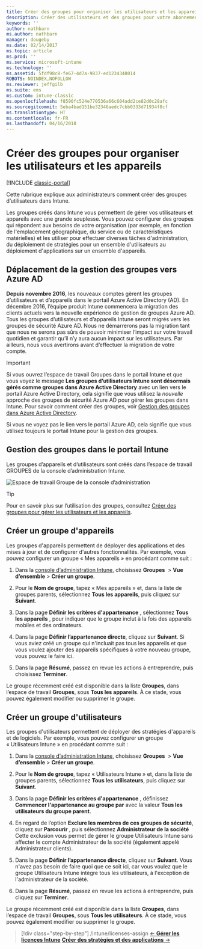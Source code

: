 ```yaml
---
title: Créer des groupes pour organiser les utilisateurs et les appareils
description: Créer des utilisateurs et des groupes pour votre abonnement Intune
keywords: ''
author: nathbarn
ms.author: nathbarn
manager: dougeby
ms.date: 02/14/2017
ms.topic: article
ms.prod: ''
ms.service: microsoft-intune
ms.technology: ''
ms.assetid: 5fdf98c8-fe67-4d7a-9837-ed1234348014
ROBOTS: NOINDEX,NOFOLLOW
ms.reviewer: jeffgilb
ms.suite: ems
ms.custom: intune-classic
ms.openlocfilehash: f8590fc524e770536a66c604add2ce82d0c28afc
ms.sourcegitcommit: 5eba4bad151be32346aedc7cbb0333d71934f8cf
ms.translationtype: HT
ms.contentlocale: fr-FR
ms.lasthandoff: 04/16/2018
---
```

# <a name="create-groups-to-organize-users-and-devices"></a>Créer des groupes pour organiser les utilisateurs et les appareils

[!INCLUDE [classic-portal](../includes/classic-portal.md)]

Cette rubrique explique aux administrateurs comment créer des groupes d’utilisateurs dans Intune.

Les groupes créés dans Intune vous permettent de gérer vos utilisateurs et appareils avec une grande souplesse. Vous pouvez configurer des groupes qui répondent aux besoins de votre organisation (par exemple, en fonction de l'emplacement géographique, du service ou de caractéristiques matérielles) et les utiliser pour effectuer diverses tâches d'administration, du déploiement de stratégies pour un ensemble d'utilisateurs au déploiement d'applications sur un ensemble d'appareils.

## <a name="group-management-moving-to-azure-ad"></a>Déplacement de la gestion des groupes vers Azure AD

**Depuis novembre 2016**, les nouveaux comptes gèrent les groupes d’utilisateurs et d’appareils dans le portail Azure Active Directory (AD). En décembre 2016, l’équipe produit Intune commencera la migration des clients actuels vers la nouvelle expérience de gestion de groupes Azure AD. Tous les groupes d’utilisateurs et d’appareils Intune seront migrés vers les groupes de sécurité Azure AD. Nous ne démarrerons pas la migration tant que nous ne serons pas sûrs de pouvoir minimiser l’impact sur votre travail quotidien et garantir qu’il n’y aura aucun impact sur les utilisateurs. Par ailleurs, nous vous avertirons avant d’effectuer la migration de votre compte.


>[!IMPORTANT]
>
>Si vous ouvrez l’espace de travail Groupes dans le portail Intune et que vous voyez le message **Les groupes d’utilisateurs Intune sont désormais gérés comme groupes dans Azure Active Directory** avec un lien vers le portail Azure Active Directory, cela signifie que vous utilisez la *nouvelle* approche des groupes de sécurité Azure AD pour gérer les groupes dans Intune. Pour savoir comment créer des groupes, voir [Gestion des groupes dans Azure Active Directory](https://docs.microsoft.com/azure/active-directory/active-directory-groups-create-azure-portal).
>
>Si vous ne voyez pas le lien vers le portail Azure AD, cela signifie que vous utilisez toujours le portail Intune pour la gestion des groupes.

## <a name="group-management-in-the-intune-portal"></a>Gestion des groupes dans le portail Intune

Les groupes d’appareils et d’utilisateurs sont créés dans l’espace de travail GROUPES de la console d’administration Intune.

![Espace de travail Groupe de la console d’administration](./media/groups.png)


> [!TIP]
> Pour en savoir plus sur l’utilisation des groupes, consultez [Créer des groupes pour gérer les utilisateurs et les appareils](/intune-classic/deploy-use/use-groups-to-manage-users-and-devices-with-microsoft-intune).


## <a name="create-a-device-group"></a>Créer un groupe d'appareils
Les groupes d'appareils permettent de déployer des applications et des mises à jour et de configurer d'autres fonctionnalités. Par exemple, vous pouvez configurer un groupe « Mes appareils » en procédant comme suit :

1.  Dans la [console d’administration Intune](https://manage.microsoft.com/), choisissez **Groupes**  > **Vue d’ensemble** > **Créer un groupe**.

2.  Pour le **Nom de groupe**, tapez « Mes appareils » et, dans la liste de groupes parents, sélectionnez **Tous les appareils**, puis cliquez sur **Suivant**.

3.  Dans la page **Définir les critères d'appartenance** , sélectionnez **Tous les appareils** , pour indiquer que le groupe inclut à la fois des appareils mobiles et des ordinateurs.

4.  Dans la page **Définir l’appartenance directe**, cliquez sur **Suivant**. Si vous aviez créé un groupe qui n'incluait pas tous les appareils et que vous voulez ajouter des appareils spécifiques à votre nouveau groupe, vous pouvez le faire ici.

5.  Dans la page **Résumé**, passez en revue les actions à entreprendre, puis choisissez **Terminer**.

Le groupe récemment créé est disponible dans la liste **Groupes**, dans l’espace de travail **Groupes**, sous **Tous les appareils**. À ce stade, vous pouvez également modifier ou supprimer le groupe.

## <a name="create-a-user-group"></a>Créer un groupe d'utilisateurs
Les groupes d'utilisateurs permettent de déployer des stratégies d'appareils et de logiciels. Par exemple, vous pouvez configurer un groupe « Utilisateurs Intune » en procédant comme suit :

1.  Dans la [console d’administration Intune](https://manage.microsoft.com/), choisissez **Groupes**  > **Vue d’ensemble** > **Créer un groupe**.

2.  Pour le **Nom de groupe**, tapez « Utilisateurs Intune » et, dans la liste de groupes parents, sélectionnez **Tous les utilisateurs**, puis cliquez sur **Suivant**.

3.  Dans la page **Définir les critères d'appartenance** , définissez **Commencer l'appartenance au groupe par** avec la valeur **Tous les utilisateurs du groupe parent**.

4.  En regard de l’option **Exclure les membres de ces groupes de sécurité**, cliquez sur **Parcourir** , puis sélectionnez **Administrateur de la société** Cette exclusion vous permet de gérer le groupe Utilisateurs Intune sans affecter le compte Administrateur de la société (également appelé Administrateur clients).

5.  Dans la page **Définir l’appartenance directe**, cliquez sur **Suivant**. Vous n'avez pas besoin de faire quoi que ce soit ici, car vous voulez que le groupe Utilisateurs Intune intègre tous les utilisateurs, à l'exception de l'administrateur de la société.

6.  Dans la page **Résumé**, passez en revue les actions à entreprendre, puis cliquez sur **Terminer**.

Le groupe récemment créé est disponible dans la liste **Groupes**, dans l’espace de travail **Groupes**, sous **Tous les utilisateurs**. À ce stade, vous pouvez également modifier ou supprimer le groupe.

> [!div class="step-by-step"]
> /intune/licenses-assign [&larr; **Gérer les licences Intune**](/intune/licenses-assign)       [**Créer des stratégies et des applications** &rarr;](./start-with-a-paid-subscription-to-microsoft-intune-step-6.md)  
